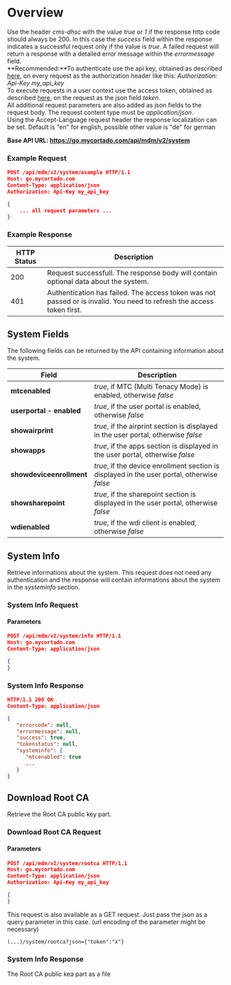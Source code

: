 # Overview
Use the header *cms-dhsc* with the value *true* or *1* if the response http code should always be 200. In this case the *success* field within the response indicates a successful request only if the value is *true*. A failed request will return a response with a detailed error message within the *errormessage* field.<br>
**Recommended:**To authenticate use the api key, obtained as described [here](auth.md), on every request as the authorization header like this: *Authorization: Api-Key my_api_key*<br>
To execute requests in a user context use the access token, obtained as described [here](auth.md), on the request as the json field *token*.<br>
All additional request parameters are also added as json fields to the request body. The request content type must be *application/json*.<br>
Using the Accept-Language request header the response localization can be set. Default is "en" for english, possible other value is "de" for german

**Base API URL: https://go.mycortado.com/api/mdm/v2/system**

### Example Request

```json
POST /api/mdm/v2/system/example HTTP/1.1
Host: go.mycortado.com
Content-Type: application/json
Authorization: Api-Key my_api_key

{
    ... all request parameters ...
}
```

### Example Response

| HTTP Status | Description |
| ------------ | ------------ |
| 200 | Request successfull. The response body will contain optional data about the system. |
| 401 | Authentication has failed. The access token was not passed or is invalid. You need to refresh the access token first. |

## System Fields

The following fields can be returned by the API containing information about the system.

| Field | Description |
| ------------ | ------------ |
| **mtcenabled** | *true*, if MTC (Multi Tenacy Mode) is enabled, otherwise *false* |
| **userportal - enabled** | *true*, if the user portal is enabled, otherwise *false* |
| **showairprint** | *true*, if the airprint section is displayed in the user portal, otherwise *false* |
| **showapps** | *true*, if the apps section is displayed in the user portal, otherwise *false* |
| **showdeviceenrollment** | *true*, if the device enrollment section is displayed in the user portal, otherwise *false* |
| **showsharepoint** | *true*, if the sharepoint section is displayed in the user portal, otherwise *false* |
| **wdienabled** | *true*, if the wdi client is enabled, otherwise *false* |

## System Info
Retrieve informations about the system. This request does not need any authentication and the response will contain informations about the system in the *systeminfo* section.

### System Info Request

#### Parameters

```json
POST /api/mdm/v2/system/info HTTP/1.1
Host: go.mycortado.com
Content-Type: application/json

{
}
```

### System Info Response

```json
HTTP/1.1 200 OK
Content-Type: application/json

{
   "errorcode": null,
   "errormessage": null,
   "success": true,
   "tokenstatus": null,
   "systeminfo": {
      "mtcenabled": true
	  ...
   }
}
```
## Download Root CA
Retrieve the Root CA public key part.

### Download Root CA Request

#### Parameters

```json
POST /api/mdm/v2/system/rootca HTTP/1.1
Host: go.mycortado.com
Content-Type: application/json
Authorization: Api-Key my_api_key

{
}
```

This request is also available as a GET request. Just pass the json as a query parameter in this case. (url encoding of the parameter might be necessary)
```
(...)/system/rootca?json={"token":"x"}
```

### System Info Response
The Root CA public kea part as a file